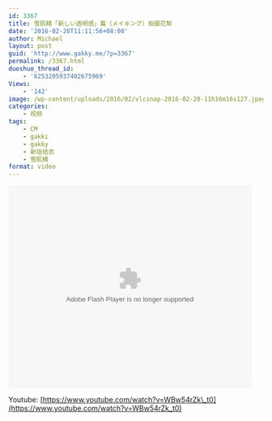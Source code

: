 ```yaml
---
id: 3367
title: 雪肌精「新しい透明感」篇（メイキング）拍摄花絮
date: '2016-02-20T11:11:56+08:00'
author: Michael
layout: post
guid: 'http://www.gakky.me/?p=3367'
permalink: /3367.html
duoshuo_thread_id:
    - '6253205937402675969'
Views:
    - '142'
image: /wp-content/uploads/2016/02/vlcsnap-2016-02-20-11h16m16s127.jpeg
categories:
    - 视频
tags:
    - CM
    - gakki
    - gakky
    - 新垣结衣
    - 雪肌精
format: video
---
```


<embed height="400" src="http://www.tudou.com/v/M7cUABoS4kc/&bid=05&rpid=51229674&resourceId=51229674_05_05_99/v.swf" type="application/x-shockwave-flash" width="480"></embed>

Youtube: [https://www.youtube.com/watch?v=WBw54rZk\_t0](https://www.youtube.com/watch?v=WBw54rZk_t0)
